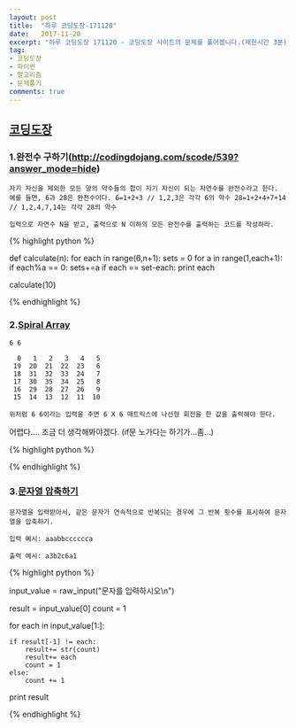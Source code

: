 ```yaml
---
layout: post
title:  "하루 코딩도장-171120"
date:   2017-11-20
excerpt: "하루 코딩도장 171120 - 코딩도장 사이트의 문제를 풀어봅니다.(제한시간 3분)"
tag:
- 코딩도장
- 파이썬
- 알고리즘
- 문제풀기
comments: true
---
```



## [코딩도장](http://codingdojang.com)

### 1.완전수 구하기(http://codingdojang.com/scode/539?answer_mode=hide)
```
자기 자신을 제외한 모든 양의 약수들의 합이 자기 자신이 되는 자연수를 완전수라고 한다. 예를 들면, 6과 28은 완전수이다. 6=1+2+3 // 1,2,3은 각각 6의 약수 28=1+2+4+7+14 // 1,2,4,7,14는 각각 28의 약수

입력으로 자연수 N을 받고, 출력으로 N 이하의 모든 완전수를 출력하는 코드를 작성하라.
```


{% highlight python %}

def calculate(n):
	for each in range(6,n+1):
		sets = 0
		for a in range(1,each+1):
			if each%a == 0:
				sets+=a
		if each == set-each:
			print each
		
calculate(10)

{% endhighlight %}





### 2.[Spiral Array](http://codingdojang.com/scode/266?answer_mode=hide)
```
6 6

  0   1   2   3   4   5
 19  20  21  22  23   6
 18  31  32  33  24   7
 17  30  35  34  25   8
 16  29  28  27  26   9
 15  14  13  12  11  10

위처럼 6 6이라는 입력을 주면 6 X 6 매트릭스에 나선형 회전을 한 값을 출력해야 한다.

```

어렵다.... 조금 더 생각해봐야겠다.
(if문 노가다는 하기가...좀...)

{% highlight python %}



{% endhighlight %}





### 3.[문자열 압축하기](http://codingdojang.com/scode/465?answer_mode=hide)
```
문자열을 입력받아서, 같은 문자가 연속적으로 반복되는 경우에 그 반복 횟수를 표시하여 문자열을 압축하기.

입력 예시: aaabbcccccca

출력 예시: a3b2c6a1
```


{% highlight python %}

input_value = raw_input("문자를 입력하시오\n")

result = input_value[0]
count = 1

for each in input_value[1:]:

    if result[-1] != each:
        result+= str(count)
        result+= each
        count = 1
    else:
        count += 1   

print result

{% endhighlight %}
